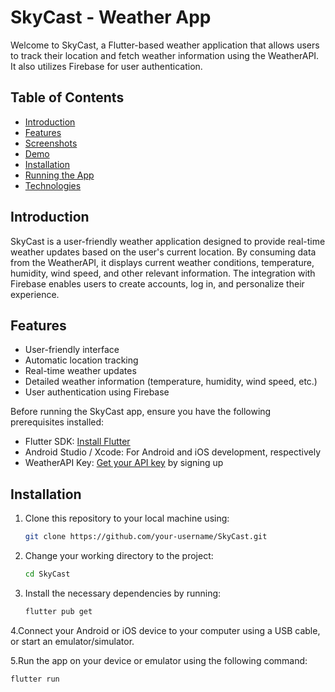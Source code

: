 # SkyCast - Weather App

Welcome to SkyCast, a Flutter-based weather application that allows users to track their location and fetch weather information using the WeatherAPI. It also utilizes Firebase for user authentication.

## Table of Contents

- [Introduction](#introduction)
- [Features](#features)
- [Screenshots](#screenshots)
- [Demo](#Demo)
- [Installation](#installation)
- [Running the App](#running-the-app)
- [Technologies](#technologies)

## Introduction

SkyCast is a user-friendly weather application designed to provide real-time weather updates based on the user's current location. By consuming data from the WeatherAPI, it displays current weather conditions, temperature, humidity, wind speed, and other relevant information. The integration with Firebase enables users to create accounts, log in, and personalize their experience.

## Features

- User-friendly interface
- Automatic location tracking
- Real-time weather updates
- Detailed weather information (temperature, humidity, wind speed, etc.)
- User authentication using Firebase



Before running the SkyCast app, ensure you have the following prerequisites installed:

- Flutter SDK: [Install Flutter](https://flutter.dev/docs/get-started/install)
- Android Studio / Xcode: For Android and iOS development, respectively
- WeatherAPI Key: [Get your API key](https://www.weatherapi.com/) by signing up

## Installation



1. Clone this repository to your local machine using:
   ```bash
   git clone https://github.com/your-username/SkyCast.git
2. Change your working directory to the project:
   ```bash
   cd SkyCast
3. Install the necessary dependencies by running:
    ```bash
   flutter pub get 
4.Connect your Android or iOS device to your computer using a USB cable, or start an emulator/simulator.

5.Run the app on your device or emulator using the following command:
   ```bash
   flutter run
